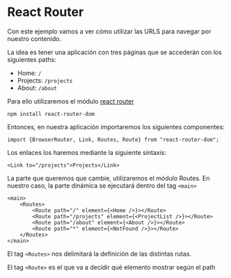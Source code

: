 # React Router 

Con este ejemplo vamos a ver cómo utilizar las URLS para navegar por nuestro contenido.

La idea es tener una aplicación con tres páginas que se accederán con los siguientes paths:
- Home: `/`
- Projects: `/projects`
- About: `/about`

Para ello utilizaremos el módulo [react router](https://reactrouter.com/en/main)

`npm install react-router-dom`

Entonces, en nuestra aplicación importaremos los siguientes componentes:

`import {BrowserRouter, Link, Routes, Route} from "react-router-dom";`

Los enlaces los haremos mediante la siguiente síntaxis:

`<Link to="/projects">Projects</Link>`

La parte que queremos que cambie, utilizaremos el módulo Routes. En nuestro caso, la parte dinámica se ejecutará dentro del tag `<main>`

```
<main>
    <Routes>
        <Route path="/" element={<Home />}></Route>
        <Route path="/projects" element={<ProjectList />}></Route>
        <Route path="/about" element={<About />}></Route>
        <Route path="*" element={<NotFound />}></Route>
    </Routes>
</main>
```

El tag `<Routes>` nos delimitará la definición de las distintas rutas.

El tag `<Route>` es el que va a decidir qué elemento mostrar según el path